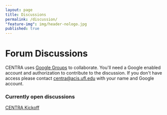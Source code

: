 ```yaml
---
layout: page
title: Discussions
permalink: /discussion/
"feature-img": img/header-nologo.jpg
published: true
---
```


# Forum Discussions

CENTRA uses [Google Groups](https://groups.google.com/forum/#!overview) to collaborate.  You'll need a Google enabled account and authorization to contribute to the discussion.  If you don't have access please contact [centra@acis.ufl.edu](mailto:centra@acis.ufl.edu) with your name and Google account.

### Currently open discussions

[CENTRA Kickoff](https://groups.google.com/forum/#!forum/centrakickoff)